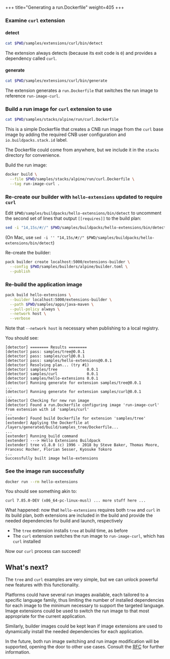 +++
title="Generating a run.Dockerfile"
weight=405
+++

<!-- test:suite=dockerfiles;weight=5 -->

### Examine `curl` extension

#### detect

<!-- test:exec -->
```bash
cat $PWD/samples/extensions/curl/bin/detect
```

The extension always detects (because its exit code is `0`) and provides a dependency called `curl`.

#### generate

<!-- test:exec -->
```bash
cat $PWD/samples/extensions/curl/bin/generate
```

The extension generates a `run.Dockerfile` that switches the run image to reference `run-image-curl`.

### Build a run image for `curl` extension to use

<!-- test:exec -->
```bash
cat $PWD/samples/stacks/alpine/run/curl.Dockerfile
```

This is a simple Dockerfile that creates a CNB run image from the `curl` base image by adding the required CNB user configuration and `io.buildpacks.stack.id` label.

The Dockerfile could come from anywhere, but we include it in the `stacks` directory for convenience.

Build the run image:

<!-- test:exec -->
```bash
docker build \
  --file $PWD/samples/stacks/alpine/run/curl.Dockerfile \
  --tag run-image-curl .
```

### Re-create our builder with `hello-extensions` updated to require `curl`

Edit `$PWD/samples/buildpacks/hello-extensions/bin/detect` to uncomment the second set of lines that output `[[requires]]` to the build plan:

<!-- test:exec -->
```bash
sed -i "14,15s/#//" $PWD/samples/buildpacks/hello-extensions/bin/detect
```

(On Mac, use `sed -i '' "14,15s/#//" $PWD/samples/buildpacks/hello-extensions/bin/detect`)

Re-create the builder:

<!-- test:exec -->
```bash
pack builder create localhost:5000/extensions-builder \
  --config $PWD/samples/builders/alpine/builder.toml \
  --publish
```

### Re-build the application image

<!-- test:exec -->
```bash
pack build hello-extensions \
  --builder localhost:5000/extensions-builder \
  --path $PWD/samples/apps/java-maven \
  --pull-policy always \
  --network host \
  --verbose
```

Note that `--network host` is necessary when publishing to a local registry.

You should see:

```
[detector] ======== Results ========
[detector] pass: samples/tree@0.0.1
[detector] pass: samples/curl@0.0.1
[detector] pass: samples/hello-extensions@0.0.1
[detector] Resolving plan... (try #1)
[detector] samples/tree             0.0.1
[detector] samples/curl             0.0.1
[detector] samples/hello-extensions 0.0.1
[detector] Running generate for extension samples/tree@0.0.1
...
[detector] Running generate for extension samples/curl@0.0.1
...
[detector] Checking for new run image
[detector] Found a run.Dockerfile configuring image 'run-image-curl' from extension with id 'samples/curl'
...
[extender] Found build Dockerfile for extension 'samples/tree'
[extender] Applying the Dockerfile at /layers/generated/build/samples_tree/Dockerfile...
...
[extender] Running build command
[extender] ---> Hello Extensions Buildpack
[extender] tree v1.8.0 (c) 1996 - 2018 by Steve Baker, Thomas Moore, Francesc Rocher, Florian Sesser, Kyosuke Tokoro
...
Successfully built image hello-extensions
```

### See the image run successfully

<!-- test:exec -->
```bash
docker run --rm hello-extensions
```

You should see something akin to:

```
curl 7.85.0-DEV (x86_64-pc-linux-musl) ... more stuff here ...
```

What happened: now that `hello-extensions` requires both `tree` and `curl` in its build plan, both extensions are
  included in the build and provide the needed dependencies for build and launch, respectively
* The `tree` extension installs `tree` at build time, as before
* The `curl` extension switches the run image to `run-image-curl`, which has `curl` installed

Now our `curl` process can succeed!

## What's next?

The `tree` and `curl` examples are very simple, but we can unlock powerful new features with this functionality.

Platforms could have several run images available, each tailored to a specific language family, thus limiting the number
of installed dependencies for each image to the minimum necessary to support the targeted language. Image extensions
could be used to switch the run image to that most appropriate for the current application.

Similarly, builder images could be kept lean if image extensions are used to dynamically install the needed dependencies
for each application.

In the future, both run image switching and run image modification will be supported, opening the door to other use
cases. Consult the [RFC](https://github.com/buildpacks/rfcs/pull/173) for further information.
